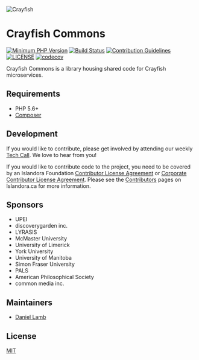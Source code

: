 
![Crayfish](https://user-images.githubusercontent.com/2371345/48163075-11c6cf80-e2b5-11e8-8b5b-991b366014a5.png) 
# Crayfish Commons

[![Minimum PHP Version](https://img.shields.io/badge/php-%3E%3D%205.6-8892BF.svg?style=flat-square)](https://php.net/)
[![Build Status](https://travis-ci.com/Islandora-CLAW/Crayfish-Commons.svg?branch=master)](https://travis-ci.com/Islandora-CLAW/Crayfish-Commons)
[![Contribution Guidelines](http://img.shields.io/badge/CONTRIBUTING-Guidelines-blue.svg)](./CONTRIBUTING.md)
[![LICENSE](https://img.shields.io/badge/license-MIT-blue.svg?style=flat-square)](./LICENSE)
[![codecov](https://codecov.io/gh/Islandora-CLAW/Crayfish-Commons/branch/master/graph/badge.svg)](https://codecov.io/gh/Islandora-CLAW/Crayfish-Commons)

Crayfish Commons is a library housing shared code for Crayfish microservices.

## Requirements

* PHP 5.6+
* [Composer](https://getcomposer.org/)

## Development

If you would like to contribute, please get involved by attending our weekly 
[Tech Call][5]. We love to hear from you!

If you would like to contribute code to the project, you need to be covered by 
an Islandora Foundation [Contributor License Agreement][6] or 
[Corporate Contributor License Agreement][7]. Please see the 
[Contributors][8] pages on Islandora.ca for more information.

## Sponsors

* UPEI
* discoverygarden inc.
* LYRASIS
* McMaster University
* University of Limerick
* York University
* University of Manitoba
* Simon Fraser University
* PALS
* American Philosophical Society
* common media inc.

## Maintainers

* [Daniel Lamb](https://github.com/dannylamb)

## License

[MIT](https://opensource.org/licenses/MIT)

[5]: https://github.com/Islandora-CLAW/CLAW/wiki
[6]: http://islandora.ca/sites/default/files/islandora_cla.pdf
[7]: http://islandora.ca/sites/default/files/islandora_ccla.pdf
[8]: http://islandora.ca/resources/contributors


